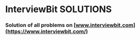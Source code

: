 # InterviewBit SOLUTIONS

### Solution of all problems on [www.interviewbit.com](https://www.interviewbit.com/)